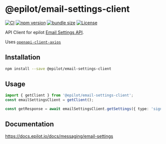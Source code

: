 # @epilot/email-settings-client

[![CI](https://github.com/epilot-dev/sdk-js/workflows/CI/badge.svg)](https://github.com/epilot-dev/sdk-js/actions?query=workflow%3ACI)
[![npm version](https://img.shields.io/npm/v/@epilot/email-settings-client.svg)](https://www.npmjs.com/package/@epilot/email-settings-client)
[![bundle size](https://img.shields.io/bundlephobia/minzip/@epilot/email-settings-client?label=gzip%20bundle)](https://bundlephobia.com/package/@epilot/email-settings-client)
[![License](http://img.shields.io/:license-mit-blue.svg)](https://github.com/epilot-dev/sdk-js/blob/main/LICENSE)

API Client for epilot [Email Settings API](https://docs.epilot.io/api/email-settings).

Uses [`openapi-client-axios`](https://github.com/anttiviljami/openapi-client-axios)

## Installation

```bash
npm install --save @epilot/email-settings-client
```

## Usage

```typescript
import { getClient } from '@epilot/email-settings-client';
const emailSettingsClient = getClient();

const getResponse = await emailSettingsClient.getSettings({ type: 'signature', id: 'a10bd0ff-4391-4cfc-88ee-b19d718a9bf7' });
```

## Documentation

https://docs.epilot.io/docs/messaging/email-settings

